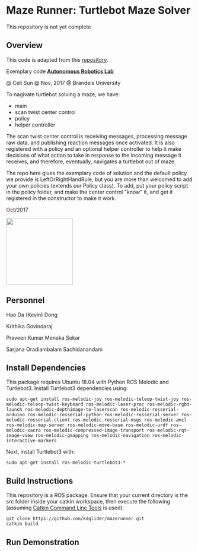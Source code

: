 # Maze Runner: Turtlebot Maze Solver
This repository is not yet complete

## Overview
This code is adapted from this [repository](https://github.com/celisun/ROS_Turtlebot_Maze_Solving_task).

Exemplary code **[Autonomous Robotics Lab](http://campusrover.org.s3-website-us-west-2.amazonaws.com)** 

@ Celi Sun  @ Nov, 2017  @ Brandeis University

To nagivate turtlebot solving a maze, we have: 

- main
- scan twist center control
- policy
- helper controller

The scan twist center control is receiving messages, processing message raw data, and publishing reaction messages once activated. It is also registered with a policy and an optional helper controller to help it make decisions of what action to take in response to the incoming message it receives, and therefore, eventually, navigates a turtlebot out of maze.

The repo here gives the exemplary code of solution and the default policy we provide is LeftOrRightHandRule, but you are more than welcomed to add your own policies (extends our Policy class). To add, put your policy script in the policy folder, and make the center control "know" it, and get it registered in the constructor to make it work.
 
Oct/2017

<img src="https://raw.githubusercontent.com/celisun/ROS_Turtlebot_Maze_Solving_task/master/pics/tb3-LABEL[1].png" width="180"> 


## Personnel
Hao Da (Kevin) Dong

Krithika Govindaraj

Praveen Kumar Menaka Sekar    

Sarjana Oradiambalam Sachidanandam


## Install Dependencies
This package requires Ubuntu 18.04 with Python ROS Melodic and Turtlebot3. Install Turtlebot3 dependencies using:
```
sudo apt-get install ros-melodic-joy ros-melodic-teleop-twist-joy ros-melodic-teleop-twist-keyboard ros-melodic-laser-proc ros-melodic-rgbd-launch ros-melodic-depthimage-to-laserscan ros-melodic-rosserial-arduino ros-melodic-rosserial-python ros-melodic-rosserial-server ros-melodic-rosserial-client ros-melodic-rosserial-msgs ros-melodic-amcl ros-melodic-map-server ros-melodic-move-base ros-melodic-urdf ros-melodic-xacro ros-melodic-compressed-image-transport ros-melodic-rqt-image-view ros-melodic-gmapping ros-melodic-navigation ros-melodic-interactive-markers
```

Next, install Turtlebot3 with:
```
sudo apt-get install ros-melodic-turtlebot3-*
```


## Build Instructions
This repository is a ROS package. Ensure that your current directory is the src folder inside your catkin workspace, then execute the following (assuming [Catkin Command Line Tools](https://catkin-tools.readthedocs.io/en/latest/) is used):
```
git clone https://github.com/kdglider/mazerunner.git
catkin build
```


## Run Demonstration

